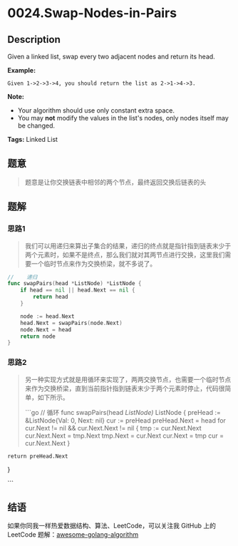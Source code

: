 # 0024.Swap-Nodes-in-Pairs

## Description

Given a linked list, swap every two adjacent nodes and return its head.

**Example:**

```text
Given 1->2->3->4, you should return the list as 2->1->4->3.
```

**Note:**

* Your algorithm should use only constant extra space.
* You may **not** modify the values in the list's nodes, only nodes itself may be changed.

**Tags:** Linked List

## 题意

> 题意是让你交换链表中相邻的两个节点，最终返回交换后链表的头

## 题解

### 思路1

> 我们可以用递归来算出子集合的结果，递归的终点就是指针指到链表末少于两个元素时，如果不是终点，那么我们就对其两节点进行交换，这里我们需要一个临时节点来作为交换桥梁，就不多说了。

```go
//    递归
func swapPairs(head *ListNode) *ListNode {
    if head == nil || head.Next == nil {
        return head
    }

    node := head.Next
    head.Next = swapPairs(node.Next)
    node.Next = head
    return node
}
```

### 思路2

> 另一种实现方式就是用循环来实现了，两两交换节点，也需要一个临时节点来作为交换桥梁，直到当前指针指到链表末少于两个元素时停止，代码很简单，如下所示。
>
> \`\`\`go // 循环 func swapPairs\(head _ListNode\)_ ListNode { preHead := &ListNode{Val: 0, Next: nil} cur := preHead preHead.Next = head for cur.Next != nil && cur.Next.Next != nil { tmp := cur.Next.Next cur.Next.Next = tmp.Next tmp.Next = cur.Next cur.Next = tmp cur = cur.Next.Next }

```text
return preHead.Next
```

}

\`\`\`

## 结语

如果你同我一样热爱数据结构、算法、LeetCode，可以关注我 GitHub 上的 LeetCode 题解：[awesome-golang-algorithm](https://github.com/Golang-Solutions/awesome-golang-algorithm)

